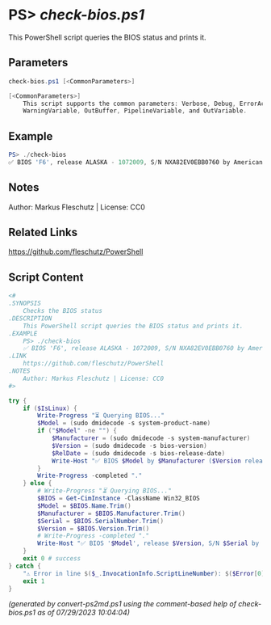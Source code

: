 PS> *check-bios.ps1*
====================

This PowerShell script queries the BIOS status and prints it.

Parameters
----------
```powershell
check-bios.ps1 [<CommonParameters>]

[<CommonParameters>]
    This script supports the common parameters: Verbose, Debug, ErrorAction, ErrorVariable, WarningAction, 
    WarningVariable, OutBuffer, PipelineVariable, and OutVariable.
```

Example
-------
```powershell
PS> ./check-bios
✅ BIOS 'F6', release ALASKA - 1072009, S/N NXA82EV0EBB0760 by American Megatrends Inc.

```

Notes
-----
Author: Markus Fleschutz | License: CC0

Related Links
-------------
https://github.com/fleschutz/PowerShell

Script Content
--------------
```powershell
<#
.SYNOPSIS
	Checks the BIOS status
.DESCRIPTION
	This PowerShell script queries the BIOS status and prints it.
.EXAMPLE
	PS> ./check-bios
	✅ BIOS 'F6', release ALASKA - 1072009, S/N NXA82EV0EBB0760 by American Megatrends Inc.
.LINK
	https://github.com/fleschutz/PowerShell
.NOTES
	Author: Markus Fleschutz | License: CC0
#>

try {
	if ($IsLinux) {
		Write-Progress "⏳ Querying BIOS..."
		$Model = (sudo dmidecode -s system-product-name)
		if ("$Model" -ne "") {
			$Manufacturer = (sudo dmidecode -s system-manufacturer)
			$Version = (sudo dmidecode -s bios-version)
			$RelDate = (sudo dmidecode -s bios-release-date)
			Write-Host "✅ BIOS $Model by $Manufacturer ($Version release of $RelDate)"
		}
		Write-Progress -completed "."
	} else {
		# Write-Progress "⏳ Querying BIOS..."
		$BIOS = Get-CimInstance -ClassName Win32_BIOS
		$Model = $BIOS.Name.Trim()
		$Manufacturer = $BIOS.Manufacturer.Trim()
		$Serial = $BIOS.SerialNumber.Trim()
		$Version = $BIOS.Version.Trim()
		# Write-Progress -completed "."
		Write-Host "✅ BIOS '$Model', release $Version, S/N $Serial by $Manufacturer"
	}
	exit 0 # success
} catch {
	"⚠️ Error in line $($_.InvocationInfo.ScriptLineNumber): $($Error[0])"
	exit 1
}
```

*(generated by convert-ps2md.ps1 using the comment-based help of check-bios.ps1 as of 07/29/2023 10:04:04)*

